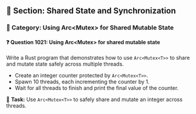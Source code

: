 ## 📘 Section: Shared State and Synchronization
### 🔹 Category: Using Arc<Mutex<T>> for Shared Mutable State
#### ❓ Question 1021: Using Arc<Mutex<T>> for shared mutable state

Write a Rust program that demonstrates how to use `Arc<Mutex<T>>` to share and mutate state safely across multiple threads.

- Create an integer counter protected by `Arc<Mutex<T>>`.
- Spawn 10 threads, each incrementing the counter by 1.
- Wait for all threads to finish and print the final value of the counter.

🔧 **Task:** Use `Arc<Mutex<T>>` to safely share and mutate an integer across threads.
